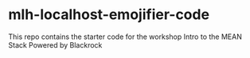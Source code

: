 # mlh-localhost-emojifier-code
This repo contains the starter code for the workshop Intro to the MEAN Stack Powered by Blackrock
